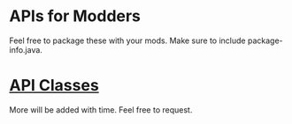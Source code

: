 # APIs for Modders

Feel free to package these with your mods. Make sure to include package-info.java.

# **[API Classes](https://github.com/Vazkii/Quark/tree/master/src/main/java/org/violetmoon/quark/api)**

More will be added with time. Feel free to request.
